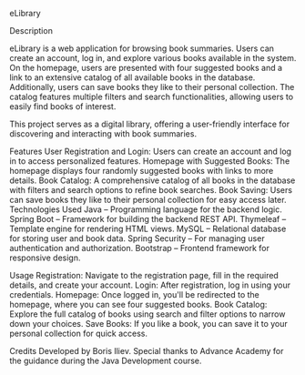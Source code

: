 eLibrary

Description

eLibrary is a web application for browsing book summaries. Users can create an account, log in, and explore various books available in the system. On the homepage, users are presented with four suggested books and a link to an extensive catalog of all available books in the database. Additionally, users can save books they like to their personal collection. The catalog features multiple filters and search functionalities, allowing users to easily find books of interest.

This project serves as a digital library, offering a user-friendly interface for discovering and interacting with book summaries.

Features
User Registration and Login: Users can create an account and log in to access personalized features.
Homepage with Suggested Books: The homepage displays four randomly suggested books with links to more details.
Book Catalog: A comprehensive catalog of all books in the database with filters and search options to refine book searches.
Book Saving: Users can save books they like to their personal collection for easy access later.
Technologies Used
Java – Programming language for the backend logic.
Spring Boot – Framework for building the backend REST API.
Thymeleaf – Template engine for rendering HTML views.
MySQL – Relational database for storing user and book data.
Spring Security – For managing user authentication and authorization.
Bootstrap – Frontend framework for responsive design.

Usage
Registration: Navigate to the registration page, fill in the required details, and create your account.
Login: After registration, log in using your credentials.
Homepage: Once logged in, you'll be redirected to the homepage, where you can see four suggested books.
Book Catalog: Explore the full catalog of books using search and filter options to narrow down your choices.
Save Books: If you like a book, you can save it to your personal collection for quick access.

Credits
Developed by Boris Iliev. Special thanks to Advance Academy for the guidance during the Java Development course.


